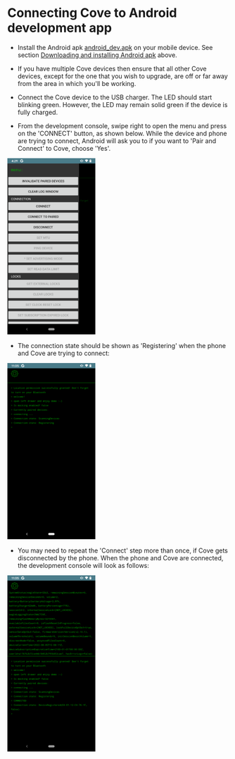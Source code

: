 # Connecting Cove to Android development app

- Install the Android apk [android_dev.apk](../apk/android_dev.apk) on your mobile device. See section [Downloading and installing Android apk](download_install_apk.md) above.

- If you have multiple Cove devices then ensure that all other Cove devices, except for the one that you wish to upgrade, are off or far away from the area in which you'll be working.

- Connect the Cove device to the USB charger. The LED should start blinking green. However, the LED may remain solid green if the device is fully charged.

- From the development console, swipe right to open the menu and press on the 'CONNECT' button, as shown below. While the device and phone are trying to connect, Android will ask you to if you want to 'Pair and Connect' to Cove, choose 'Yes'.
<img src="/images/dev_console_menu_connect.png" width="200" height="400">

- The connection state should be shown as 'Registering' when the phone and Cove are trying to connect:
<img src="/images/device_connecting.png" width="200" height="400">

- You may need to repeat the 'Connect' step more than once, if Cove gets disconnected by the phone. When the phone and Cove are connected, the development console will look as follows:
<img src="/images/device_connected.png" width="200" height="400">
